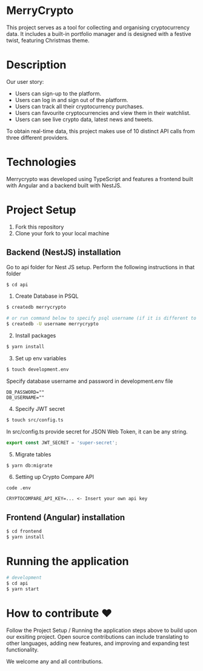 # MerryCrypto

This project serves as a tool for collecting and organising cryptocurrency data. It includes a built-in portfolio manager and is designed with a festive twist, featuring Christmas theme.

# Description

Our user story:
- Users can sign-up to the platform.
- Users can log in and sign out of the platform.
- Users can track all their cryptocurrency purchases.
- Users can favourite cryptocurrencies and view them in their watchlist.
- Users can see live crypto data, latest news and tweets.

To obtain real-time data, this project makes use of 10 distinct API calls from three different providers.

# Technologies

Merrycrypto was developed using TypeScript and features a frontend built with Angular and a backend built with NestJS. 

# Project Setup

1. Fork this repository
2. Clone your fork to your local machine

## Backend (NestJS) installation

Go to api folder for Nest JS setup. Perform the following instructions in that folder
```bash
$ cd api
```

1. Create Database in PSQL
```bash
$ createdb merrycrypto

# or run command below to specify psql username (if it is different to mac username)
$ createdb -U username merrycrypto
```
2. Install packages
```bash
$ yarn install
```
3. Set up env variables
```bash
$ touch development.env
```
Specify database username and password in development.env file
```env
DB_PASSWORD=""
DB_USERNAME=""
```
4. Specify JWT secret
```bash
$ touch src/config.ts
```

In src/config.ts provide secret for JSON Web Token, it can be any string.
```ts
export const JWT_SECRET = 'super-secret';
```

5. Migrate tables
```bash
$ yarn db:migrate 
```

6. Setting up Crypto Compare API
```
code .env 

CRYPTOCOMPARE_API_KEY=... <- Insert your own api key

```

## Frontend (Angular) installation

```bash
$ cd frontend
$ yarn install
```

# Running the application

```bash
# development
$ cd api
$ yarn start
```
# How to contribute ❤

Follow the Project Setup / Running the application steps above to build upon our exsiting project. Open source contributions can include translating to other languages, adding new features, and improving and expanding test functionality.

We welcome any and all contributions. 

